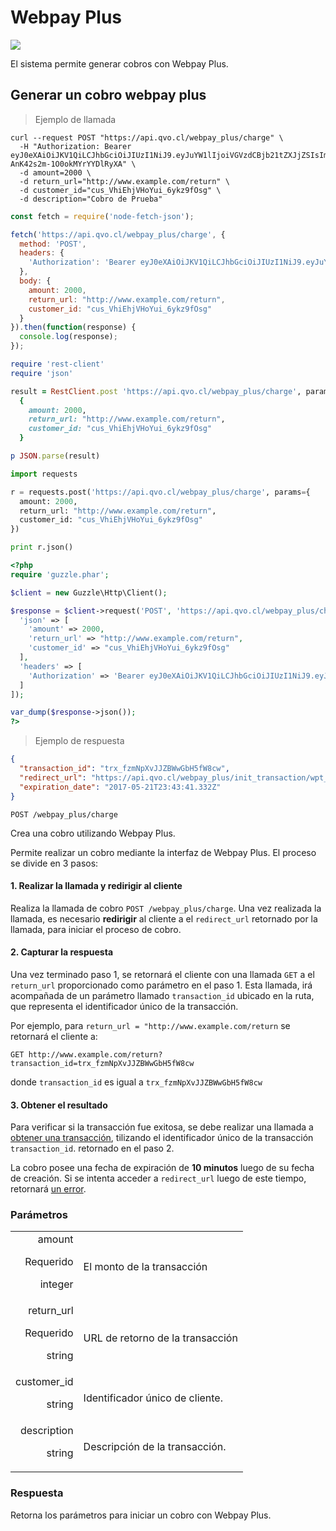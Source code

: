 # Webpay Plus

<img src="images/webpay_plus_banner.jpg" class="full-width-image" />

El sistema permite generar cobros con Webpay Plus.




## Generar un cobro webpay plus

> Ejemplo de llamada

```shell
curl --request POST "https://api.qvo.cl/webpay_plus/charge" \
  -H "Authorization: Bearer eyJ0eXAiOiJKV1QiLCJhbGciOiJIUzI1NiJ9.eyJuYW1lIjoiVGVzdCBjb21tZXJjZSIsImFwaV90b2tlbiI6dHJ1ZX0.AXt3ep_r23w9rSPTv-AnK42s2m-1O0okMYrYYDlRyXA" \
  -d amount=2000 \
  -d return_url="http://www.example.com/return" \
  -d customer_id="cus_VhiEhjVHoYui_6ykz9fOsg" \
  -d description="Cobro de Prueba"
```

````javascript
const fetch = require('node-fetch-json');

fetch('https://api.qvo.cl/webpay_plus/charge', {
  method: 'POST',
  headers: {
    'Authorization': 'Bearer eyJ0eXAiOiJKV1QiLCJhbGciOiJIUzI1NiJ9.eyJuYW1lIjoiVGVzdCBjb21tZXJjZSIsImFwaV90b2tlbiI6dHJ1ZX0.AXt3ep_r23w9rSPTv-AnK42s2m-1O0okMYrYYDlRyXA'
  },
  body: {
    amount: 2000,
    return_url: "http://www.example.com/return",
    customer_id: "cus_VhiEhjVHoYui_6ykz9fOsg"
  }
}).then(function(response) {
  console.log(response);
});
````

````ruby
require 'rest-client'
require 'json'

result = RestClient.post 'https://api.qvo.cl/webpay_plus/charge', params:
  {
    amount: 2000,
    return_url: "http://www.example.com/return",
    customer_id: "cus_VhiEhjVHoYui_6ykz9fOsg"
  }

p JSON.parse(result)
````

````python
import requests

r = requests.post('https://api.qvo.cl/webpay_plus/charge', params={
  amount: 2000,
  return_url: "http://www.example.com/return",
  customer_id: "cus_VhiEhjVHoYui_6ykz9fOsg"
})

print r.json()
````

````php
<?php
require 'guzzle.phar';

$client = new Guzzle\Http\Client();

$response = $client->request('POST', 'https://api.qvo.cl/webpay_plus/charge', [
  'json' => [
    'amount' => 2000,
    'return_url' => "http://www.example.com/return",
    'customer_id' => "cus_VhiEhjVHoYui_6ykz9fOsg"
  ],
  'headers' => [
    'Authorization' => 'Bearer eyJ0eXAiOiJKV1QiLCJhbGciOiJIUzI1NiJ9.eyJuYW1lIjoiVGVzdCBjb21tZXJjZSIsImFwaV90b2tlbiI6dHJ1ZX0.AXt3ep_r23w9rSPTv-AnK42s2m-1O0okMYrYYDlRyXA'
  ]
]);

var_dump($response->json());
?>
````

> Ejemplo de respuesta

```json
{
  "transaction_id": "trx_fzmNpXvJJZBWwGbH5fW8cw",
  "redirect_url": "https://api.qvo.cl/webpay_plus/init_transaction/wpt_y7CUkd3EqiLB8TV1O7fhGQ",
  "expiration_date": "2017-05-21T23:43:41.332Z"
}
```

`POST /webpay_plus/charge`

Crea una cobro utilizando Webpay Plus.

Permite realizar un cobro mediante la interfaz de Webpay Plus. El proceso se divide en 3 pasos:

#### 1. Realizar la llamada y **redirigir** al cliente

Realiza la llamada de cobro `POST /webpay_plus/charge`. Una vez realizada la llamada, es necesario **redirigir** al cliente a el `redirect_url` retornado por la llamada, para iniciar el proceso de cobro.

#### 2. Capturar la respuesta

Una vez terminado paso 1, se retornará el cliente con una llamada `GET` a el `return_url` proporcionado como parámetro en el paso 1. Esta llamada, irá acompañada de un parámetro llamado `transaction_id` ubicado en la ruta, que representa el identificador único de la transacción.

Por ejemplo, para `return_url = "http://www.example.com/return` se retornará el cliente a:

`GET http://www.example.com/return?transaction_id=trx_fzmNpXvJJZBWwGbH5fW8cw`

donde `transaction_id` es igual a `trx_fzmNpXvJJZBWwGbH5fW8cw`

#### 3. Obtener el resultado

Para verificar si la transacción fue exitosa, se debe realizar una llamada a [obtener una transacción](#obtener-una-transacci-n), tilizando el identificador único de la transacción `transaction_id`. retornado en el paso 2.


<aside class="warning">
La cobro posee una fecha de expiración de <b>10 minutos</b> luego de su fecha de creación. Si se intenta acceder a <code>redirect_url</code> luego de este tiempo, retornará <a href="#errores">un error</a>.
</aside>


### Parámetros
|||
|---------: | -----------|
| amount<p class="attr-desc warning">Requerido</p><p class="attr-desc">integer</p> | El monto de la transacción|
| return_url<p class="attr-desc warning">Requerido</p><p class="attr-desc">string</p> | URL de retorno de la transacción |
| customer_id<p class="attr-desc">string</p> | Identificador único de cliente. |
| description<p class="attr-desc">string</p> | Descripción de la transacción. |


### Respuesta

Retorna los parámetros para iniciar un cobro con Webpay Plus.